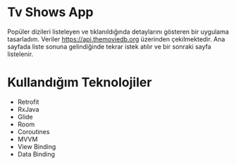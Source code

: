 # Tv Shows App

Popüler dizileri listeleyen ve tıklanıldığında detaylarını gösteren bir uygulama tasarladım. Veriler https://api.themoviedb.org üzerinden çekilmektedir. Ana sayfada liste sonuna gelindiğinde tekrar istek atılır ve bir sonraki sayfa listelenir.

# Kullandığım Teknolojiler

- Retrofit
- RxJava
- Glide
- Room
- Coroutines
- MVVM
- View Binding
- Data Binding

